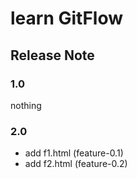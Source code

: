 # learn GitFlow

## Release Note
### 1.0

nothing

### 2.0

- add f1.html (feature-0.1)
- add f2.html (feature-0.2)